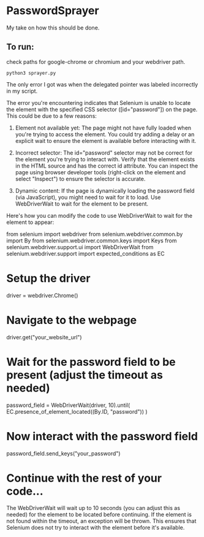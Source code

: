 # PasswordSprayer
My take on how this should be done.

## To run:
check paths for google-chrome or chromium and your webdriver path.
```
python3 sprayer.py
```

The only error I got was when the delegated pointer was labeled incorrectly in my script.

The error you're encountering indicates that Selenium is unable to locate the element with the specified CSS selector ([id="password"]) on the page. This could be due to a few reasons:

1. Element not available yet: The page might not have fully loaded when you're trying to access the element. You could try adding a delay or an explicit wait to ensure the element is available before interacting with it.


2. Incorrect selector: The id="password" selector may not be correct for the element you're trying to interact with. Verify that the element exists in the HTML source and has the correct id attribute. You can inspect the page using browser developer tools (right-click on the element and select "Inspect") to ensure the selector is accurate.


3. Dynamic content: If the page is dynamically loading the password field (via JavaScript), you might need to wait for it to load. Use WebDriverWait to wait for the element to be present.



Here's how you can modify the code to use WebDriverWait to wait for the element to appear:

from selenium import webdriver
from selenium.webdriver.common.by import By
from selenium.webdriver.common.keys import Keys
from selenium.webdriver.support.ui import WebDriverWait
from selenium.webdriver.support import expected_conditions as EC

# Setup the driver
driver = webdriver.Chrome()

# Navigate to the webpage
driver.get("your_website_url")

# Wait for the password field to be present (adjust the timeout as needed)
password_field = WebDriverWait(driver, 10).until(
    EC.presence_of_element_located((By.ID, "password"))
)

# Now interact with the password field
password_field.send_keys("your_password")

# Continue with the rest of your code...

The WebDriverWait will wait up to 10 seconds (you can adjust this as needed) for the element to be located before continuing. If the element is not found within the timeout, an exception will be thrown. This ensures that Selenium does not try to interact with the element before it's available.
